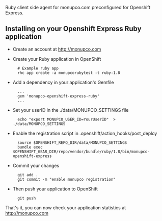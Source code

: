 Ruby client side agent for monupco.com preconfigured for Openshift Express.


Installing on your Openshift Express Ruby application
-----------------------------------------------------

- Create an account at http://monupco.com

- Create your Ruby application in OpenShift

        # Example ruby app
        rhc app create -a monupcorubytest -t ruby-1.8

- Add a dependency in your application's Gemfile

        ...
        gem 'monupco-openshift-express-ruby'
        ...

- Set your userID in the ./data/MONUPCO_SETTINGS file

        echo "export MONUPCO_USER_ID=YourUserID"  > ./data/MONUPCO_SETTINGS

- Enable the registration script in .openshift/action_hooks/post_deploy

        source $OPENSHIFT_REPO_DIR/data/MONUPCO_SETTINGS
        bundle exec $OPENSHIFT_GEAR_DIR/repo/vendor/bundle/ruby/1.8/bin/monupco-openshift-express

- Commit your changes

        git add .
        git commit -m "enable monupco registration"

- Then push your application to OpenShift

        git push

That's it, you can now check your application statistics at <http://monupco.com>
